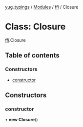 [yug_typings](../README.md) / [Modules](../modules.md) / [ffi](../modules/ffi.md) / Closure

# Class: Closure

[ffi](../modules/ffi.md).Closure

## Table of contents

### Constructors

- [constructor](ffi.Closure-1.md#constructor)

## Constructors

### constructor

• **new Closure**()
